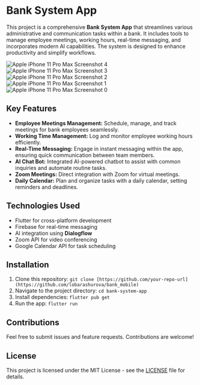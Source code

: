 <h1>Bank System App</h1>

<p>
  This project is a comprehensive <strong>Bank System App</strong> that streamlines various administrative and communication tasks within a bank. It includes tools to manage employee meetings, working hours, real-time messaging, and incorporates modern AI capabilities. The system is designed to enhance productivity and simplify workflows.
</p>

![Apple iPhone 11 Pro Max Screenshot 4](https://github.com/user-attachments/assets/b5b402c8-95ec-4771-80fd-cc48f71173b1)
![Apple iPhone 11 Pro Max Screenshot 3](https://github.com/user-attachments/assets/fd5666bc-8783-452e-9c5f-df301f511607)
![Apple iPhone 11 Pro Max Screenshot 2](https://github.com/user-attachments/assets/2ddf7848-621d-420a-bc24-283cdc6e9836)
![Apple iPhone 11 Pro Max Screenshot 1](https://github.com/user-attachments/assets/37a32328-04b2-41a6-8cb4-87b578a25b79)
![Apple iPhone 11 Pro Max Screenshot 0](https://github.com/user-attachments/assets/f16bdc85-0138-407b-badb-4cdfd78f033e)


<h2>Key Features</h2>
<ul>
  <li><strong>Employee Meetings Management:</strong> Schedule, manage, and track meetings for bank employees seamlessly.</li>
  <li><strong>Working Time Management:</strong> Log and monitor employee working hours efficiently.</li>
  <li><strong>Real-Time Messaging:</strong> Engage in instant messaging within the app, ensuring quick communication between team members.</li>
  <li><strong>AI Chat Bot:</strong> Integrated AI-powered chatbot to assist with common inquiries and automate routine tasks.</li>
  <li><strong>Zoom Meetings:</strong> Direct integration with Zoom for virtual meetings.</li>
  <li><strong>Daily Calendar:</strong> Plan and organize tasks with a daily calendar, setting reminders and deadlines.</li>
</ul>

<h2>Technologies Used</h2>
<ul>
  <li>Flutter for cross-platform development</li>
  <li>Firebase for real-time messaging</li>
  <li>AI integration using <strong>Dialogflow</strong></li>
  <li>Zoom API for video conferencing</li>
  <li>Google Calendar API for task scheduling</li>
</ul>

<h2>Installation</h2>
<ol>
  <li>Clone this repository: <code>git clone [https://github.com/your-repo-url](https://github.com/lobarashurova/bank_mobile)</code></li>
  <li>Navigate to the project directory: <code>cd bank-system-app</code></li>
  <li>Install dependencies: <code>flutter pub get</code></li>
  <li>Run the app: <code>flutter run</code></li>
</ol>

<h2>Contributions</h2>
<p>
  Feel free to submit issues and feature requests. Contributions are welcome!
</p>

<h2>License</h2>
<p>
  This project is licensed under the MIT License - see the <a href="LICENSE">LICENSE</a> file for details.
</p>
